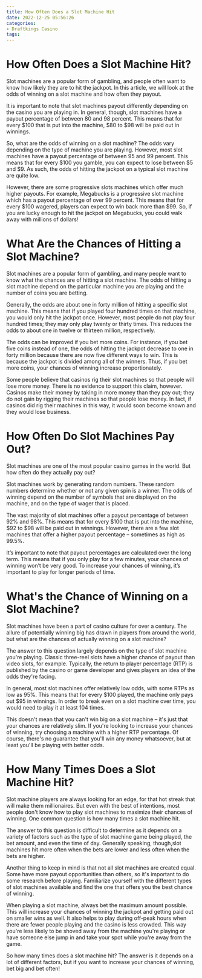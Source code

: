 ```yaml
---
title: How Often Does a Slot Machine Hit
date: 2022-12-25 05:56:26
categories:
- Draftkings Casino
tags:
---
```



#  How Often Does a Slot Machine Hit?

Slot machines are a popular form of gambling, and people often want to know how likely they are to hit the jackpot. In this article, we will look at the odds of winning on a slot machine and how often they payout.

It is important to note that slot machines payout differently depending on the casino you are playing in. In general, though, slot machines have a payout percentage of between 80 and 98 percent. This means that for every $100 that is put into the machine, $80 to $98 will be paid out in winnings.

So, what are the odds of winning on a slot machine? The odds vary depending on the type of machine you are playing. However, most slot machines have a payout percentage of between 95 and 99 percent. This means that for every $100 you gamble, you can expect to lose between $5 and $9. As such, the odds of hitting the jackpot on a typical slot machine are quite low.

However, there are some progressive slots machines which offer much higher payouts. For example, Megabucks is a progressive slot machine which has a payout percentage of over 99 percent. This means that for every $100 wagered, players can expect to win back more than $99. So, if you are lucky enough to hit the jackpot on Megabucks, you could walk away with millions of dollars!

#  What Are the Chances of Hitting a Slot Machine? 

Slot machines are a popular form of gambling, and many people want to know what the chances are of hitting a slot machine. The odds of hitting a slot machine depend on the particular machine you are playing and the number of coins you are betting.

Generally, the odds are about one in forty million of hitting a specific slot machine. This means that if you played four hundred times on that machine, you would only hit the jackpot once. However, most people do not play four hundred times; they may only play twenty or thirty times. This reduces the odds to about one in twelve or thirteen million, respectively.

The odds can be improved if you bet more coins. For instance, if you bet five coins instead of one, the odds of hitting the jackpot decrease to one in forty million because there are now five different ways to win. This is because the jackpot is divided among all of the winners. Thus, if you bet more coins, your chances of winning increase proportionately.

Some people believe that casinos rig their slot machines so that people will lose more money. There is no evidence to support this claim, however. Casinos make their money by taking in more money than they pay out; they do not gain by rigging their machines so that people lose money. In fact, if casinos did rig their machines in this way, it would soon become known and they would lose business.

#  How Often Do Slot Machines Pay Out?

Slot machines are one of the most popular casino games in the world. But how often do they actually pay out?

Slot machines work by generating random numbers. These random numbers determine whether or not any given spin is a winner. The odds of winning depend on the number of symbols that are displayed on the machine, and on the type of wager that is placed.

The vast majority of slot machines offer a payout percentage of between 92% and 98%. This means that for every $100 that is put into the machine, $92 to $98 will be paid out in winnings. However, there are a few slot machines that offer a higher payout percentage – sometimes as high as 99.5%.

It’s important to note that payout percentages are calculated over the long term. This means that if you only play for a few minutes, your chances of winning won’t be very good. To increase your chances of winning, it’s important to play for longer periods of time.

#  What's the Chance of Winning on a Slot Machine?

Slot machines have been a part of casino culture for over a century. The allure of potentially winning big has drawn in players from around the world, but what are the chances of actually winning on a slot machine?

The answer to this question largely depends on the type of slot machine you're playing. Classic three-reel slots have a higher chance of payout than video slots, for example. Typically, the return to player percentage (RTP) is published by the casino or game developer and gives players an idea of the odds they're facing.

In general, most slot machines offer relatively low odds, with some RTPs as low as 95%. This means that for every $100 played, the machine only pays out $95 in winnings. In order to break even on a slot machine over time, you would need to play it at least 104 times.

This doesn't mean that you can't win big on a slot machine – it's just that your chances are relatively slim. If you're looking to increase your chances of winning, try choosing a machine with a higher RTP percentage. Of course, there's no guarantee that you'll win any money whatsoever, but at least you'll be playing with better odds.

#  How Many Times Does a Slot Machine Hit?

Slot machine players are always looking for an edge, for that hot streak that will make them millionaires. But even with the best of intentions, most people don't know how to play slot machines to maximize their chances of winning. One common question is how many times a slot machine hit.

The answer to this question is difficult to determine as it depends on a variety of factors such as the type of slot machine game being played, the bet amount, and even the time of day. Generally speaking, though,slot machines hit more often when the bets are lower and less often when the bets are higher.

Another thing to keep in mind is that not all slot machines are created equal. Some have more payout opportunities than others, so it's important to do some research before playing. Familiarize yourself with the different types of slot machines available and find the one that offers you the best chance of winning.

When playing a slot machine, always bet the maximum amount possible. This will increase your chances of winning the jackpot and getting paid out on smaller wins as well. It also helps to play during off-peak hours when there are fewer people playing and the casino is less crowded. This way you're less likely to be shoved away from the machine you're playing or have someone else jump in and take your spot while you're away from the game.

So how many times does a slot machine hit? The answer is it depends on a lot of different factors, but if you want to increase your chances of winning, bet big and bet often!